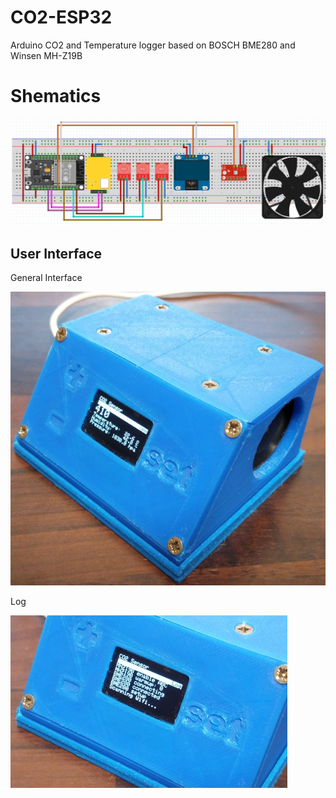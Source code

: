 # CO2-ESP32
Arduino CO2 and Temperature logger based on BOSCH BME280 and Winsen MH-Z19B

# Shematics
![shematic](Images/shematic.PNG)


## User Interface
General Interface

![shematic](Images/FrontUserInterface.png)

Log

![shematic](Images/FronUserLog.png)
